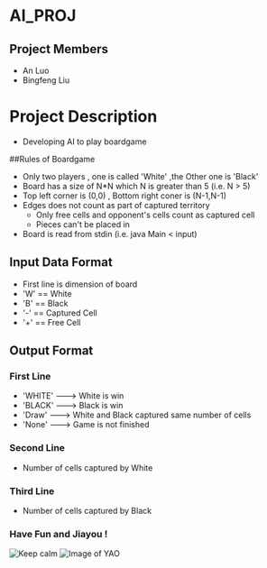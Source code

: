 # AI_PROJ

## Project Members
- An Luo
- Bingfeng Liu

# Project Description

- Developing AI to play boardgame

##Rules of Boardgame

- Only two players , one is called 'White' ,the Other one is 'Black'
- Board has a size of N*N which N is greater than 5 (i.e. N > 5)
- Top left corner is (0,0) , Bottom right coner is (N-1,N-1)
- Edges does not count as part of captured territory
    - Only free cells and opponent's cells count as captured cell
    - Pieces can't be placed in
- Board is read from stdin (i.e. java Main < input)

## Input Data Format
- First line is dimension of board
- 'W' == White
- 'B' == Black
- '-' == Captured Cell
- '+' == Free Cell

## Output Format

### First Line
- 'WHITE' ---> White is win
- 'BLACK' ---> Black is win
- 'Draw'  ---> White and Black captured same number of cells
- 'None'  ---> Game is not finished

### Second Line
- Number of cells captured by White

### Third Line
- Number of cells captured by Black

### Have Fun and Jiayou !

![Keep calm](http://sd.keepcalm-o-matic.co.uk/i/keep-calm-and-code-hard-37.png)
![Image of YAO](http://img.qqday.com/allimg/120627/0921062E3-0.jpg)

